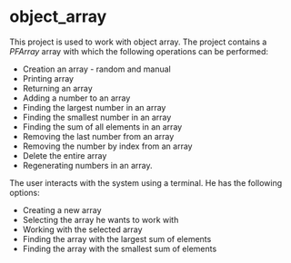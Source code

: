 # object_array
This project is used to work with object array.
The project contains a _PFArray_ array with which the following operations can be performed:

* Creation an array - random and manual 
* Printing array
* Returning an array
* Adding a number to an array
* Finding the largest number in an array
* Finding the smallest number in an array
* Finding the sum of all elements in an array
* Removing the last number from an array
* Removing the number by index from an array
* Delete the entire array
* Regenerating numbers in an array.

The user interacts with the system using a terminal. He has the following options:

* Creating a new array
* Selecting the array he wants to work with
* Working with the selected array
* Finding the array with the largest sum of elements
* Finding the array with the smallest sum of elements